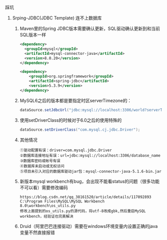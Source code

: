 踩坑

1. Srping-JDBC(JDBC Template) 连不上数据库

   1. Maven里的Spring JDBC版本需要确认更新，SQL驱动确认更新到和当前SQL版本一样

      ```xml
      <dependency>
        <groupId>mysql</groupId>
        <artifactId>mysql-connector-java</artifactId>
        <version>8.0.20</version>
      </dependency>
      
      <dependency>
          <groupId>org.springframework</groupId>
          <artifactId>spring-jdbc</artifactId>
          <version>5.3.9</version>
      </dependency>
      ```

      

   2. MySQL6之后的版本都是要指定时区serverTimezone的：

      ```java
      dataSource.setJdbcUrl("jdbc:mysql://localhost:3306/world?serverTimezone=Asia/Shanghai&useUnicode=true&characterEncoding=utf8&useSSL=false");
      ```

      

   3. 使用setDriverClass的时候对于6.0之后的使用特殊的

      ```java
      dataSource.setDriverClass("com.mysql.cj.jdbc.Driver");
      ```
   
   4. 其他情况
   
      ```
      ①驱动配置有误：driver=com.mysql.jdbc.Driver 
      ②数据库连接地址有误：url=jdbc:mysql://localhost:3306/database_name 
      ③数据库密码或帐号有误 
      ④数据库未启动或无权访问 
      ⑤项目未引入对应的数据库驱动jar包：mysql-connector-java-5.1.6-bin.jar 
      ```
      
      
      
   5. 新版本mysql workbench有bug，会出现不能看status的问题（很多功能不可以看）需要修改编码
   
      ```
      https://blog.csdn.net/qq_38161520/article/details/117092893
      C:\Program Files\MySQL\MySQL Workbench 8.0\workbench\os_utils.py
      修改上面提到的os_utils.py的源代码，将utf-8改成gbk,然后重启MySQL workbench，经验证也完美解决
      ```
   
   
   6. Druid（阿里巴巴连接驱动）需要在windows环境变量内设置正确的java变量不然直接报错
